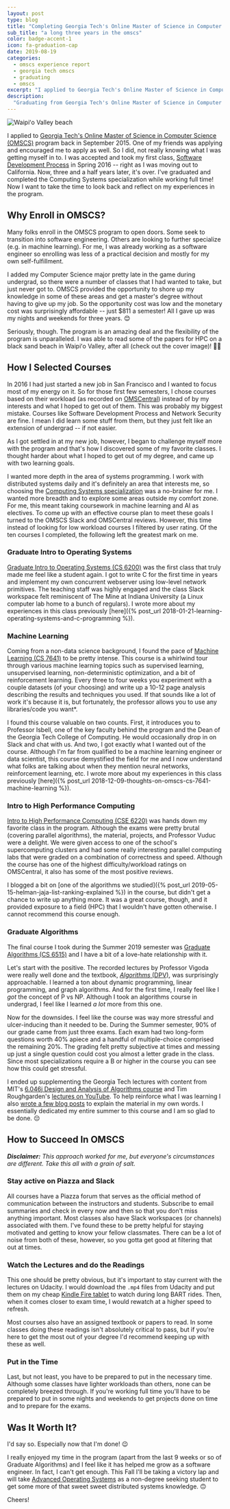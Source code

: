 ```yaml
---
layout: post
type: blog
title: "Completing Georgia Tech's Online Master of Science in Computer Science"
sub_title: "a long three years in the omscs"
color: badge-accent-1
icon: fa-graduation-cap
date: 2019-08-19
categories:
  - omscs experience report
  - georgia tech omscs
  - graduating
  - omscs
excerpt: "I applied to Georgia Tech's Online Master of Science in Computer Science (OMSCS) program back in September 2015. One of my friends was applying and encouraged me to apply as well. So I did, not really knowing what I was getting myself in to. I was accepted and took my first class, Software Development Process in Spring 2016 -- right as I was moving out to California. Now, three and a half years later, it's over. I've graduated and completed the Computing Systems specialization while working full time! Now I want to take the time to look back and reflect on my experiences in the program."
description:
  "Graduating from Georgia Tech's Online Master of Science in Computer Science and looking back on the past three years of graduate school."
---
```


<div>
<img src="https://images.downey.io/blog/hawaii-classroom.jpg" alt="Waipiʻo Valley beach">
</div>

I applied to [Georgia Tech's Online Master of Science in Computer Science (OMSCS)](http://www.omscs.gatech.edu/) program back in September 2015. One of my friends was applying and encouraged me to apply as well. So I did, not really knowing what I was getting myself in to. I was accepted and took my first class, [Software Development Process](http://www.omscs.gatech.edu/cs-6300-software-development-process) in Spring 2016 -- right as I was moving out to California. Now, three and a half years later, it's over. I've graduated and completed the Computing Systems specialization while working full time! Now I want to take the time to look back and reflect on my experiences in the program.

## Why Enroll in OMSCS?

Many folks enroll in the OMSCS program to open doors. Some seek to transition into software engineering. Others are looking to further specialize (e.g. in machine learning). For me, I was already working as a software engineer so enrolling was less of a practical decision and mostly for my own self-fulfillment.

I added my Computer Science major pretty late in the game during undergrad, so there were a number of classes that I had wanted to take, but just never got to. OMSCS provided the opportunity to shore up my knowledge in some of these areas and get a master's degree without having to give up my job. So the opportunity cost was low and the monetary cost was surprisingly affordable -- just $811 a semester! All I gave up was my nights and weekends for three years. 😊

Seriously, though. The program is an amazing deal and the flexibility of the program is unparalleled. I was able to read some of the papers for HPC on a black sand beach in Waipiʻo Valley, after all (check out the cover image)! 🏄‍♂️

## How I Selected Courses

In 2016 I had just started a new job in San Francisco and I wanted to focus most of my energy on it. So for those first few semesters, I chose courses based on their workload (as recorded on [OMSCentral](https://omscentral.com/courses)) instead of by my interests and what I hoped to get out of them. This was probably my biggest mistake. Courses like Software Development Process and Network Security are fine. I mean I did learn some stuff from them, but they just felt like an extension of undergrad -- if not easier.

As I got settled in at my new job, however, I began to challenge myself more with the program and that's how I discovered some of my favorite classes. I thought harder about what I hoped to get out of my degree, and came up with two learning goals.

I wanted more depth in the area of systems programming. I work with distributed systems daily and it's definitely an area that interests me, so choosing the [Computing Systems specialization](https://www.omscs.gatech.edu/specialization-computing-systems) was a no-brainer for me.
I wanted more breadth and to explore some areas outside my comfort zone. For me, this meant taking coursework in machine learning and AI as electives.
To come up with an effective course plan to meet these goals I turned to the OMSCS Slack and OMSCentral reviews. However, this time instead of looking for low workload courses I filtered by user rating. Of the ten courses I completed, the following left the greatest mark on me.

### Graduate Intro to Operating Systems

[Graduate Intro to Operating Systems (CS 6200)](https://www.omscs.gatech.edu/cs-8803-introduction-operating-systems) was the first class that truly made me feel like a student again. I got to write C for the first time in years and implement my own concurrent webserver using low-level network primitives. The teaching staff was highly engaged and the class Slack workspace felt reminiscent of The Mine at Indiana University (a Linux computer lab home to a bunch of regulars). I wrote more about my experiences in this class previously [here]({% post_url 2018-01-21-learning-operating-systems-and-c-programming %}).

### Machine Learning

Coming from a non-data science background, I found the pace of [Machine Learning (CS 7641)](https://www.omscs.gatech.edu/cs-7641-machine-learning) to be pretty intense. This course is a whirlwind tour through various machine learning topics such as supervised learning, unsupervised learning, non-deterministic optimization, and a bit of reinforcement learning. Every three to four weeks you experiment with a couple datasets (of your choosing) and write up a 10-12 page analysis describing the results and techniques you used. If that sounds like a lot of work it's because it is, but fortunately, the professor allows you to use any libraries/code you want*.

I found this course valuable on two counts. First, it introduces you to Professor Isbell, one of the key faculty behind the program and the Dean of the Georgia Tech College of Computing. He would occasionally drop in on Slack and chat with us. And two, I got exactly what I wanted out of the course. Although I'm far from qualified to be a machine learning engineer or data scientist, this course demystified the field for me and I now understand what folks are talking about when they mention neural networks, reinforcement learning, etc. I wrote more about my experiences in this class previously [here]({% post_url 2018-12-09-thoughts-on-omscs-cs-7641-machine-learning %}).

### Intro to High Performance Computing

[Intro to High Performance Computing (CSE 6220)](https://www.omscs.gatech.edu/cse-6220-intro-hpc) was hands down my favorite class in the program. Although the exams were pretty brutal (covering parallel algorithms), the material, projects, and Professor Vuduc were a delight. We were given access to one of the school's supercomputing clusters and had some really interesting parallel computing labs that were graded on a combination of correctness and speed. Although the course has one of the highest difficulty/workload ratings on OMSCentral, it also has some of the most positive reviews.

I blogged a bit on [one of the algorithms we studied]({% post_url 2019-05-15-helman-jaja-list-ranking-explained %}) in the course, but didn't get a chance to write up anything more. It was a great course, though, and it provided exposure to a field (HPC) that I wouldn't have gotten otherwise. I cannot recommend this course enough.

### Graduate Algorithms

The final course I took during the Summer 2019 semester was [Graduate Algorithms (CS 6515)](https://www.omscs.gatech.edu/cs-8803-ga-graduate-algorithms) and I have a bit of a love-hate relationship with it.

Let's start with the positive. The recorded lectures by Professor Vigoda were really well done and the textbook, [_Algorithms_ (DPV)](https://amzn.to/2Hft17o), was surprisingly approachable. I learned a ton about dynamic programming, linear programming, and graph algorithms. And for the first time, I really feel like I _got_ the concept of P vs NP. Although I took an algorithms course in undergrad, I feel like I learned _a lot_ more from this one.

Now for the downsides. I feel like the course was way more stressful and ulcer-inducing than it needed to be. During the Summer semester, 90% of our grade came from just three exams. Each exam had two long-form questions worth 40% apiece and a handful of multiple-choice comprised the remaining 20%. The grading felt pretty subjective at times and messing up just a single question could cost you almost a letter grade in the class. Since most specializations require a B or higher in the course you can see how this could get stressful.

I ended up supplementing the Georgia Tech lectures with content from MIT's [6.046j Design and Analysis of Algorithms course](https://ocw.mit.edu/courses/electrical-engineering-and-computer-science/6-046j-design-and-analysis-of-algorithms-spring-2015/lecture-videos/) and Tim Roughgarden's [lectures on YouTube](https://www.youtube.com/channel/UCcH4Ga14Y4ELFKrEYM1vXCg). To help reinforce what I was learning I also [wrote a few blog posts](https://dev.to/downey/finding-minimum-spanning-trees-with-kruskal-s-algorithm-4j21) to explain the material in my own words. I essentially dedicated my entire summer to this course and I am so glad to be done. 😔

## How to Succeed In OMSCS

_**Disclaimer:** This approach worked for me, but everyone's circumstances are different. Take this all with a grain of salt._

### Stay active on Piazza and Slack

All courses have a Piazza forum that serves as the official method of communication between the instructors and students. Subscribe to email summaries and check in every now and then so that you don't miss anything important. Most classes also have Slack workspaces (or channels) associated with them. I've found these to be pretty helpful for staying motivated and getting to know your fellow classmates. There can be a lot of noise from both of these, however, so you gotta get good at filtering that out at times.

### Watch the Lectures and do the Readings

This one should be pretty obvious, but it's important to stay current with the lectures on Udacity. I would download the `.mp4` files from Udacity and put them on my cheap [Kindle Fire tablet](https://amzn.to/2KKUf8ahttps://amzn.to/2KKUf8a) to watch during long BART rides. Then, when it comes closer to exam time, I would rewatch at a higher speed to refresh.

Most courses also have an assigned textbook or papers to read. In some classes doing these readings isn't absolutely critical to pass, but if you're here to get the most out of your degree I'd recommend keeping up with these as well.

### Put in the Time

Last, but not least, you have to be prepared to put in the necessary time. Although some classes have lighter workloads than others, none can be completely breezed through. If you're working full time you'll have to be prepared to put in some nights and weekends to get projects done on time and to prepare for the exams.

## Was It Worth It?

I'd say so. Especially now that I'm done! 😉

I really enjoyed my time in the program (apart from the last 9 weeks or so of Graduate Algorithms) and I feel like it has helped me grow as a software engineer. In fact, I can't get enough. This Fall I'll be taking a victory lap and will take [Advanced Operating Systems](https://www.omscs.gatech.edu/cs-6210-advanced-operating-systems) as a non-degree seeking student to get some more of that sweet sweet distributed systems knowledge. 🙃

Cheers!
